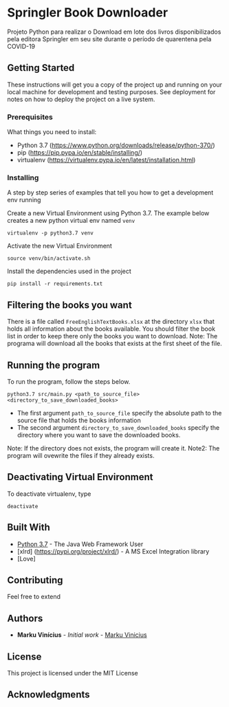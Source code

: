 # Springler Book Downloader

Projeto Python para realizar o Download em lote dos livros disponibilizados pela editora Springler em seu site durante o período de quarentena pela COVID-19

## Getting Started

These instructions will get you a copy of the project up and running on your local machine for development and testing purposes. See deployment for notes on how to deploy the project on a live system.

### Prerequisites

What things you need to install:

* Python 3.7 (https://www.python.org/downloads/release/python-370/)
* pip (https://pip.pypa.io/en/stable/installing/)
* virtualenv (https://virtualenv.pypa.io/en/latest/installation.html)

### Installing

A step by step series of examples that tell you how to get a development env running

Create a new Virtual Environment using Python 3.7. The example below creates a new python virtual env named `venv`

```
virtualenv -p python3.7 venv
```

Activate the new Virtual Environment

```
source venv/bin/activate.sh
```

Install the dependencies used in the project

```
pip install -r requirements.txt
```

## Filtering the books you want


There is a file called `FreeEnglishTextBooks.xlsx` at the directory `xlsx` that holds all information about the books available. You should filter the book list in order to keep there only the books you want to download.
Note: The programa will download all the books that exists at the first sheet of the file.


## Running the program

To run the program, follow the steps below.

```
python3.7 src/main.py <path_to_source_file> <directory_to_save_downloaded_books>
```

* The first argument `path_to_source_file` specify the absolute path to the source file that holds the books information
* The second argument `directory_to_save_downloaded_books` specify the directory where you want to save the downloaded books. 

Note: If the directory does not exists, the program will create it.
Note2: The program will ovewrite the files if they already exists.


## Deactivating Virtual Environment

To deactivate virtualenv, type

```
deactivate
```

## Built With

* [Python 3.7](https://spring.io/projects/spring-boot) - The Java Web Framework User
* [xlrd] (https://pypi.org/project/xlrd/) - A MS Excel Integration library
* [Love]


## Contributing

Feel free to extend

## Authors

* **Marku Vinícius** - *Initial work* - [Marku Vinicius](https://github.com/markuvinicius)


## License

This project is licensed under the MIT License 

## Acknowledgments
